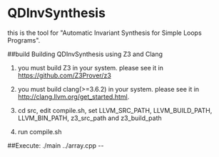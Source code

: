 # QDInvSynthesis

this is the tool for "Automatic Invariant Synthesis for Simple Loops Programs".

##build
Building QDInvSynthesis using Z3 and Clang

1. you must build Z3 in your system. please see it in https://github.com/Z3Prover/z3

2. you must build clang(>=3.6.2) in your system. please see it in http://clang.llvm.org/get_started.html.

3. cd src, edit compile.sh, set LLVM_SRC_PATH, LLVM_BUILD_PATH, LLVM_BIN_PATH, z3_src_path and z3_build_path

4. run compile.sh

##Execute:
./main ../array.cpp --
